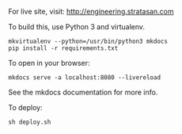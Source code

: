 For live site, visit: http://engineering.stratasan.com

To build this, use Python 3 and virtualenv.

```
mkvirtualenv --python=/usr/bin/python3 mkdocs
pip install -r requirements.txt
```

To open in your browser:

```
mkdocs serve -a localhost:8080 --livereload
```

See the mkdocs documentation for more info.

To deploy:

```
sh deploy.sh
```
